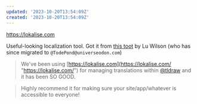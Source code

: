 ```yaml
---
updated: '2023-10-20T13:54:09Z'
created: '2023-10-20T13:54:09Z'
---
```

https://lokalise.com

Useful-looking localization tool. Got it from [this toot](https://mastodon.social/@TodePond/110072513245111324) by Lu Wilson (who has since migrated to `@TodePond@universeodon.com`)

> We've been using [https://lokalise.com](https://lokalise.com/ "https://lokalise.com/") for managing translations within [@tldraw](https://mastodon.social/@tldraw@mas.to "tldraw@mas.to") and it has been SO GOOD.

> Highly recommend it for making sure your site/app/whatever is accessible to everyone!